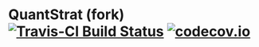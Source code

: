 QuantStrat (fork) [![Travis-CI Build Status](https://travis-ci.org/cloudcell/quantstrat.svg?branch=master)](https://travis-ci.org/cloudcell/quantstrat) [![codecov.io](https://codecov.io/github/cloudcell/quantstrat/coverage.svg?branch=master)](https://codecov.io/github/cloudcell/quantstrat?branch=master)
============

